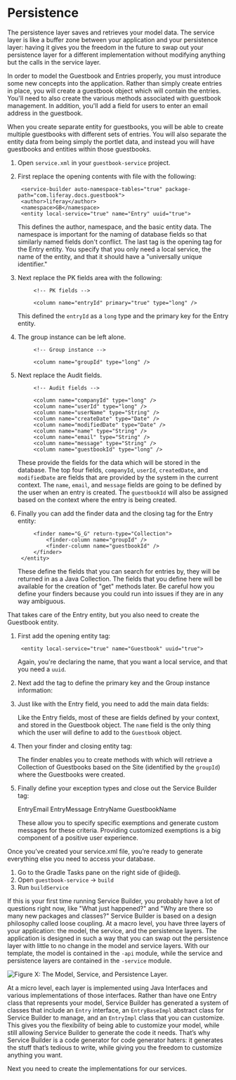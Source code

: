 # Persistence

The persistence layer saves and retrieves your model data. The service layer is
like a buffer zone between your application and your persistence layer: having
it gives you the freedom in the future to swap out your persistence layer for a
different implementation without modifying anything but the calls in the service
layer.

In order to model the Guestbook and Entries properly, you must introduce some
new concepts into the application. Rather than simply create entries in place,
you will create a guestbook object which will contain the entries. You'll need
to also create the various methods associated with guestbook management. In
addition, you'll add a field for users to enter an email address in the
guestbook.

When you create separate entity for guestbooks, you will be able to create
multiple guestbooks with different sets of entries. You will also separate the 
entity data from being simply the portlet data, and instead you will have
guestbooks and entities within those guestbooks.

1. Open `service.xml` in your `guestbook-service` project.
2. First replace the opening contents with file with the following:

	    <service-builder auto-namespace-tables="true" package-path="com.liferay.docs.guestbook">
		<author>liferay</author>
		<namespace>GB</namespace>
		<entity local-service="true" name="Entry" uuid="true">

    This defines the author, namespace, and the basic entity data. The 
	namespace is important for the naming of database fields so that similarly
	named fields don't conflict. The last tag is the opening tag for the Entry
	entity. You specify that you only need a local service, the name of the
	entity, and that it should have a "universally unique identifier."

3. Next replace the PK fields area with the following:

			<!-- PK fields -->

			<column name="entryId" primary="true" type="long" />

    This defined the `entryId` as a `long` type and the primary key for the
	Entry entity.

4. The group instance can be left alone.

			<!-- Group instance -->

			<column name="groupId" type="long" />

5. Next replace the Audit fields.

			<!-- Audit fields -->

			<column name="companyId" type="long" />
			<column name="userId" type="long" />
			<column name="userName" type="String" />
			<column name="createDate" type="Date" />
			<column name="modifiedDate" type="Date" />
			<column name="name" type="String" />
			<column name="email" type="String" />
			<column name="message" type="String" />
			<column name="guestbookId" type="long" />

    These provide the fields for the data which will be stored in the database. 
	The top four fields, `companyId`, `userId`, `createdDate`, and 
	`modifiedDate` are fields that are provided by the system in the current    
	context. The `name`, `email`, and `message` fields are  going to be defined 
	by the user when an entry is created. The `guestbookId` will also be 
	assigned based on the context where the entry is being created.

6. Finally you can add the finder data and the closing tag for the Entry entity:

			<finder name="G_G" return-type="Collection">
				<finder-column name="groupId" />
				<finder-column name="guestbookId" />
			</finder>
		</entity>

	These define the fields that you can search for entries by, they will be 
	returned in as a Java Collection. The fields that you define here will be 
	available for the creation of "get" methods later. Be careful how you define
	your finders because you could run into issues if they are in any way 
	ambiguous.

That takes care of the Entry entity, but you also need to create the Guestbook
entity.

1. First add the opening entity tag:
		
		<entity local-service="true" name="Guestbook" uuid="true">

    Again, you're declaring the name, that you want a local service, and that 
	you need a `uuid`.

2. Next add the tag to define the primary key and the Group instance 
    information:

	 <!-- PK fields -->

	 <column name="guestbookId" primary="true" type="long" />

	 <!-- Group instance -->

	 <column name="groupId" type="long" />

3. Just like with the Entry field, you need to add the main data fields:

	 <!-- Audit fields -->

	 <column name="companyId" type="long" />
	 <column name="userId" type="long" />
	 <column name="userName" type="String" />
	 <column name="createDate" type="Date" />
	 <column name="modifiedDate" type="Date" />
	 <column name="name" type="String" />

	Like the Entry fields, most of these are fields defined by your context, and
	stored in the Guestbook object. The `name` field is the only thing which the
	user will define to add to the `Guestbook` object.

4. Then your finder and closing entity tag:

	 <finder name="GroupId" return-type="Collection">
		<finder-column name="groupId" />
	 </finder>
     </entity>
	 
	 The finder enables you to create methods with which will retrieve a 
	 Collection of Guestbooks based on the Site (identified by the `groupId`) 
	 where the Guestbooks were created.

5. Finally define your exception types and close out the Service Builder tag:
	 
	 <exceptions>
		<exception>EntryEmail</exception>
		<exception>EntryMessage</exception>
		<exception>EntryName</exception>
		<exception>GuestbookName</exception>
	 </exceptions>
	 </service-builder>
	
	These allow you to specify specific exemptions and generate custom messages 
	for these criteria. Providing customized exemptions is a big component of 
	a positive user experience.
	

Once you’ve created your service.xml file, you’re ready to generate everything 
else you need to access your database.

1. Go to the Gradle Tasks pane on the right side of @ide@.
2. Open `guestbook-service` &rarr; `build`
3. Run `buildService`

If this is your first time running Service Builder, you probably have a lot of 
questions right now, like "What just happened?" and "Why are there so many new 
packages and classes?" Service Builder is based on a design philosophy called 
loose coupling. At a macro level, you have three layers of your application: 
the model, the service, and the persistence layers. The application is designed 
in such a way that you can swap out the persistence layer with little to no 
change in the model and service layers. With our template, the model is 
contained in the `-api` module, while the service and persistence layers are 
contained in the `-service` module.

![Figure X: The Model, Service, and Persistence Layer.](../../../images/model-service-persistence.png)

At a micro level, each layer is implemented using Java Interfaces and various 
implementations of those interfaces. Rather than have one Entry class that 
represents your model, Service Builder has generated a system of classes that 
include an `Entry` interface, an `EntryBaseImpl` abstract class for Service 
Builder to manage, and an `EntryImpl` class that you can customize. This gives 
you the flexibility of being able to customize your model, while still allowing 
Service Builder to generate the code it needs. That’s why Service Builder is a 
code generator for code generator haters: it generates the stuff that’s tedious 
to write, while giving you the freedom to customize anything you want.

Next you need to create the implementations for our services.
